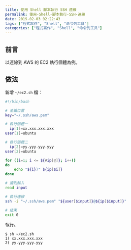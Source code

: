 ```yaml
---
title: 使用 Shell 腳本執行 SSH 連線
permalink: 使用-Shell-腳本執行-SSH-連線
date: 2019-02-03 02:22:43
tags: ["程式寫作", "Shell", "命令列工具"]
categories: ["程式寫作", "Shell", "命令列工具"]
---
```


## 前言
以連線到 AWS 的 EC2 執行個體為例。

## 做法
新增 `~/ec2.sh` 檔：
```BASH
#!/bin/bash

# 金鑰位置
key="~/.ssh/aws.pem"

# 執行個體一
  ip[1]=xx.xxx.xxx.xxx
user[1]=ubuntu

# 執行個體二
  ip[2]=yy.yyy.yyy.yyy
user[2]=ubuntu

for ((i=1; i <= ${#ip[@]}; i++))
do
    echo "${i})" ${ip[$i]}
done

# 讀取輸入
read input

# 執行連線
ssh -i "~/.ssh/aws.pem" "${user[$input]}@${ip[$input]}"

# 結束
exit 0
```

執行。
```
$ sh ~/ec2.sh
1) xx.xxx.xxx.xxx
2) yy.yyy.yyy.yyy
```